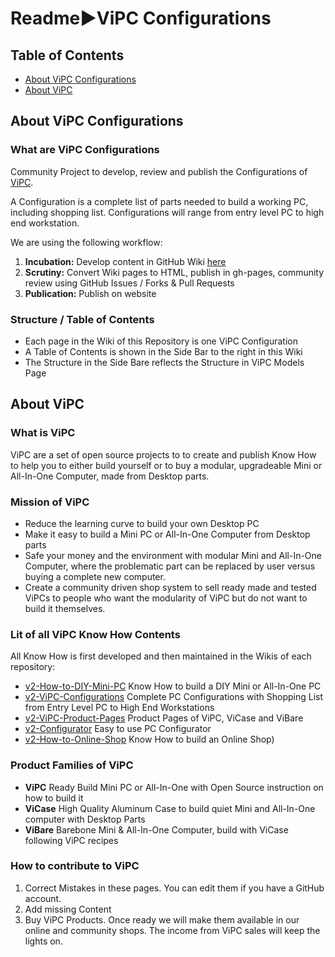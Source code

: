 # Readme►ViPC Configurations

## Table of Contents
- [About ViPC Configurations](#about-vipc-configurations)
- [About ViPC](#about-vipc)


## About ViPC Configurations <a name="about-vipc-configurations">
### What are ViPC Configurations
Community Project to develop, review and publish the Configurations of [ViPC](#about-vipc).

A Configuration is a complete list of parts needed to build a working PC, including shopping list. Configurations will range from entry level PC to high end workstation.

We are using the following workflow:

1. **Incubation:** Develop content in GitHub Wiki [here](https://github.com/V-Squared/v2-ViPC-Configurations/wiki)
2. **Scrutiny:** Convert Wiki pages to HTML, publish in gh-pages, community review using GitHub Issues / Forks & Pull Requests
3. **Publication:** Publish on website

### Structure / Table of Contents
- Each page in the Wiki of this Repository is one ViPC Configuration
- A Table of Contents is shown in the Side Bar to the right in this Wiki
- The Structure in the Side Bare reflects the Structure in ViPC Models Page



## About ViPC <a name="about-vipc">

### What is ViPC
ViPC are a set of open source projects to to create and publish Know How to help you to either build yourself or to buy a modular, upgradeable Mini or All-In-One Computer, made from Desktop parts.

### Mission of ViPC
- Reduce the learning curve to build your own Desktop PC
- Make it easy to build a Mini PC or All-In-One Computer from Desktop parts
- Safe your money and the environment with modular Mini and All-In-One Computer, where the problematic part can be replaced by user versus buying a complete new computer.
- Create a community driven shop system to sell ready made and tested ViPCs to people who want the modularity of ViPC but do not want to build it themselves.

### Lit of all ViPC Know How Contents <a name="list-of-wikis">
All Know How is first developed and then maintained in the Wikis of each repository:

- [v2-How-to-DIY-Mini-PC](https://github.com/V-Squared/v2-How-to-DIY-Mini-PC/wiki) Know How to build a DIY Mini or All-In-One PC
- [v2-ViPC-Configurations](https://github.com/V-Squared/v2-ViPC-Configurations/wiki) Complete PC Configurations with Shopping List from Entry Level PC to High End Workstations
- [v2-ViPC-Product-Pages](https://github.com/V-Squared/v2-ViPC-Product-Pages/wiki/) Product Pages of ViPC, ViCase and ViBare
- [v2-Configurator](https://github.com/V-Squared/v2-Configurator/wiki/) Easy to use PC Configurator
- [v2-How-to-Online-Shop](https://github.com/V-Squared/v2-How-to-Online-Shop/wiki/) Know How to build an Online Shop)

### Product Families of ViPC
- **ViPC** Ready Build Mini PC or All-In-One with Open Source instruction on how to build it
- **ViCase** High Quality Aluminum Case to build quiet Mini and All-In-One computer with Desktop Parts
- **ViBare** Barebone Mini & All-In-One Computer, build with ViCase following ViPC recipes



### How to contribute to ViPC

1. Correct Mistakes in these pages. You can edit them if you have a GitHub account.
2. Add missing Content
3. Buy ViPC Products. Once ready we will make them available in our online and community shops. The income from ViPC sales will keep the lights on.

